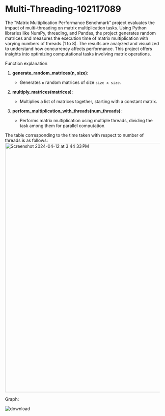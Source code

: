 # Multi-Threading-102117089

The "Matrix Multiplication Performance Benchmark" project evaluates the impact of multi-threading on matrix multiplication tasks. Using Python libraries like NumPy, threading, and Pandas, the project generates random matrices and measures the execution time of matrix multiplication with varying numbers of threads (1 to 8). The results are analyzed and visualized to understand how concurrency affects performance. This project offers insights into optimizing computational tasks involving matrix operations.

Function explanation:
1. **generate_random_matrices(n, size)**:
   - Generates `n` random matrices of size `size x size`.

2. **multiply_matrices(matrices)**:
   - Multiplies a list of matrices together, starting with a constant matrix.

3. **perform_multiplication_with_threads(num_threads)**:
   - Performs matrix multiplication using multiple threads, dividing the task among them for parallel computation.

The table corresponding to the time taken with respect to number of threads is as follows:
<img width="813" alt="Screenshot 2024-04-12 at 3 44 33 PM" src="https://github.com/ThatSpaceCowboy/Multi-Threading-102117114/assets/41112158/51c89bbb-28f5-4e67-a88c-db5f63df7b96">

Graph:

![download](https://github.com/ThatSpaceCowboy/Multi-Threading-102117114/assets/41112158/83a9d656-9f81-4e37-bf75-c14998ca6874)
